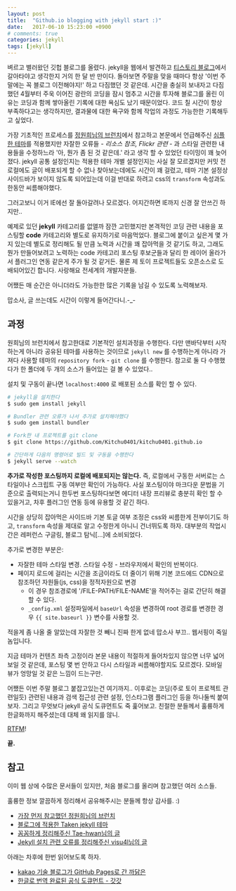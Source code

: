 ```yaml
---
layout: post
title:  "Github.io blogging with jekyll start :)"
date:   2017-06-10 15:23:00 +0900
# comments: true
categories: jekyll
tags: [jekyll]
---
```

벼르고 별러왔던 깃헙 블로그를 올렸다. jekyll을 웹에서 발견하고 [티스토리 블로그](http://kitchu.tistory.com/)에서 갈아타야고 생각한지 거의 한 달 반 만이다. 돌아보면 주말을 맞을 때마다 항상 '이번 주말에는 꼭 블로그 이전해야지!' 하고 다짐했던 것 같은데. 시간을 충실히 보내자고 다짐했던 4월부터 주욱 이어진 광란의 코딩을 잠시 멈추고 시간을 투자해 블로그를 올린 이유는 코딩과 함께 쌓아올린 기록에 대한 욕심도 났기 때문이었다. 코드 칠 시간이 항상 부족하다고는 생각하지만, 결과물에 대한 욕구와 함께 작업의 과정도 가능한한 기록해두고 싶었다.

가장 기초적인 프로세스를 [정원희님의 브런치](https://brunch.co.kr/@hee072794/39)에서 참고하고 본문에서 언급해주신 [심플한 테마](https://github.com/vfalanis/taken)를 적용했지만 자잘한 오류들 - *리소스 참조, Flickr 관련* - 과 스타일 관련한 내용들을 수정하느라 '아, 뭔가 좀 된 것 같은데.' 라고 생각 할 수 있었던 타이밍이 꽤 늦어졌다. jekyll 공통 설정인지는 적용한 테마 개별 설정인지는 사실 잘 모르겠지만 커밋 전 로컬에도 글이 배포되게 할 수 없나 찾아보는데에도 시간이 꽤 걸렸고, 테마 기본 설정상 사이드바가 보이지 않도록 되어있는데 이걸 반대로 하려고 css의 `transform` 속성과도 한동안 씨름해야했다.

그러고보니 이거 IE에선 잘 돌아갈려나 모르겠다. 어지간하면 IE까지 신경 잘 안쓰긴 하지만..

예제로 있던 **jekyll** 카테고리를 없앨까 잠깐 고민했지만 본격적인 코딩 관련 내용을 포스팅할 **code** 카테고리와 별도로 유지하기로 마음먹었다. 블로그에 붙이고 싶은게 몇 가지 있는데 별도로 정리해도 될 만큼 노력과 시간을 꽤 잡아먹을 것 같기도 하고, 그래도 뭔가 만들어보려고 노력하는 code 카테고리 포스팅 후보군들과 달리 한 레이어 올라가서 플러그인 연동 같은게 주가 될 것 같거든. 물론 제 토이 프로젝트들도 오픈소스로 도배되어있긴 합니다. 사랑해요 전세계의 개발자분들.

어쨌든 매 순간은 아니더라도 가능한한 많은 기록을 남길 수 있도록 노력해보자.

맙소사, 글 쓰는데도 시간이 이렇게 들어간다니.-_-

## 과정

원희님의 브런치에서 참고한대로 기본적인 설치과정을 수행한다. 다만 맨바닥부터 시작하는게 아니라 공유된 테마를 사용하는 것이므로 `jekyll new` 를 수행하는게 아니라 가져다 사용할 테마의 `repository fork` - `git clone` 를 수행한다. 참고로 둘 다 수행했다가 한 폴더에 두 개의 소스가 들어있는 걸 볼 수 있었다..

설치 및 구동이 끝나면 `localhost:4000` 로 배포된 소스를 확인 할 수 있다.

``` sh
# jekyll을 설치한다
$ sudo gem install jekyll

# Bundler 관련 오류가 나서 추가로 설치해야했다
$ sudo gem install bundler

# Fork한 내 프로젝트를 git clone
$ git clone https://github.com/Kitchu0401/kitchu0401.github.io

# 간단하게 다음의 명령어로 빌드 및 구동을 수행한다
$ jekyll serve --watch
```

**추가로 작성한 포스팅까지 로컬에 배포되지는 않는다.** 즉, 로컬에서 구동한 서버로는 스타일이나 스크립트 구동 여부만 확인이 가능하다. 사실 포스팅이야 마크다운 문법을 기준으로 출력되는거니 한두번 포스팅하다보면 에디터 내장 프리뷰로 충분히 확인 할 수 있을거고, 차후 플러그인 연동 등에 유용할 것 같긴 하다.

시간을 상당히 잡아먹은 사이드바 기본 토글 여부 조정은 css와 씨름한게 전부이기도 하고, `transform` 속성을 제대로 알고 수정한게 아니니 건너뛰도록 하자. 대부분의 작업시간은 레퍼런스 구글링, 블로그 탐닉[...]에 소비되었다.

추가로 변경한 부분은:
- 자잘한 테마 스타일 변경. 스타일 수정 - 브라우저에서 확인의 반복이다.
- 페이지 로드에 걸리는 시간을 조금이라도 더 줄이기 위해 기본 코드에드 CDN으로 참조하던 자원들(js, css)을 정적자원으로 변경
  - 이 경우 참조경로에 '/FILE-PATH/FILE-NAME'을 적어주는 걸로 간단히 해결 할 수 있다.
  - `_config.xml` 설정파일에서 `baseUrl` 속성을 변경하여 root 경로를 변경한 경우 `{{ site.baseurl }}` 변수를 사용할 것.

적을게 좀 나올 줄 알았는데 자잘한 것 빼니 진짜 한게 없네 맙소사 부끄.. 웹서핑이 죽일 놈입니다.

지금 테마가 컨텐츠 좌측 고정이라 본문 내용이 적절하게 들어차있지 않으면 너무 넓어보일 것 같은데, 포스팅 몇 번 안하고 다시 스타일과 씨름해야할지도 모르겠다. 모바일 뷰가 엉망일 것 같은 느낌이 드는구만.

어쨌든 이번 주말 블로그 붙잡고있는건 여기까지.. 이후로는 코딩(주로 토이 프로젝트 관련일듯) 관련된 내용과 검색 접근성 관련 설정, 인스타그램 플러그인 등을 하나둘씩 붙여보자. 그리고 무엇보다 jekyll 공식 도큐먼트도 죽 훑어보고. 친절한 분들께서 훌륭하게 한글화까지 해주셨는데 대체 왜 읽지를 않니.

[RTFM](https://ko.wikipedia.org/wiki/RTFM)!

**끝.**

## 참고

이미 웹 상에 수많은 문서들이 있지만, 처음 블로그를 올리며 참고했던 여러 소스들.

훌륭한 정보 깔끔하게 정리해서 공유해주시는 분들께 항상 감사를. :)

- [가장 먼저 참고했던 정원희님의 브런치](https://brunch.co.kr/@hee072794/39)
- [블로그에 적용한 Taken jekyll 테마](https://github.com/vfalanis/taken)
- [꼼꼼하게 정리해주신 Tae-hwan님의 글](http://thdev.net/653)
- [Jekyll 설치 관련 오류를 정리해주신 visu4l님의 글](https://visu4l.github.io/post/jekyll-install-errors/)

아래는 차후에 한번 읽어보도록 하자.

- [kakao 기술 블로그가 GitHub Pages로 간 까닭은](http://tech.kakao.com/2016/07/07/tech-blog-story/)
- [한글로 번역 완료된 공식 도큐먼트 - 갓갓](https://jekyllrb-ko.github.io/)
